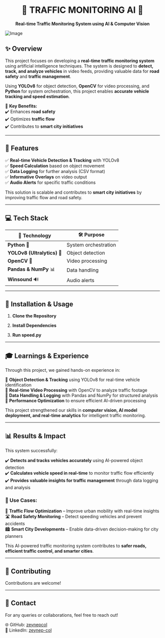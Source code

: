 <h1 align="center">🚦 TRAFFIC MONITORING AI 🚦</h1>

<p align="center">
   <b>Real-time Traffic Monitoring System using AI & Computer Vision</b>  
</p>

![Image](https://github.com/user-attachments/assets/9046c765-4e38-4a01-ad7a-f108d8765065)

## ✨ Overview

This project focuses on developing a **real-time traffic monitoring system** using artificial intelligence techniques. The system is designed to **detect, track, and analyze vehicles** in video feeds, providing valuable data for **road safety** and **traffic management**.

Using **YOLOv8** for object detection, **OpenCV** for video processing, and **Python** for system orchestration, this project enables **accurate vehicle tracking and speed estimation**. 

🚀 **Key Benefits:**  
✔️ Enhances **road safety**  
✔️ Optimizes **traffic flow**  
✔️ Contributes to **smart city initiatives** 

---

## 🌟 Features
✅ **Real-time Vehicle Detection & Tracking** with YOLOv8  
✅ **Speed Calculation** based on object movement  
✅ **Data Logging** for further analysis (CSV format)  
✅ **Informative Overlays** on video output  
✅ **Audio Alerts** for specific traffic conditions  


This solution is scalable and contributes to **smart city initiatives** by improving traffic flow and road safety.

---

## 💻 Tech Stack


| 🔧 Technology | 🛠 Purpose |
|--------------|-----------|
| **Python** 🐍 | System orchestration |
| **YOLOv8 (Ultralytics)** 🚗 | Object detection |
| **OpenCV** 🎥 | Video processing |
| **Pandas & NumPy** 📊 | Data handling |
| **Winsound** 🔊 | Audio alerts |

---


## 🚀 Installation & Usage

1. **Clone the Repository**

2. **Install Dependencies**

3. **Run speed.py**


---

## 🎓 Learnings & Experience

Through this project, we gained hands-on experience in:  

🔹 **Object Detection & Tracking** using YOLOv8 for real-time vehicle identification  
🔹 **Real-time Video Processing** with OpenCV to analyze traffic footage  
🔹 **Data Handling & Logging** with Pandas and NumPy for structured analysis  
🔹 **Performance Optimization** to ensure efficient AI-driven processing  

This project strengthened our skills in **computer vision, AI model deployment, and real-time analytics** for intelligent traffic monitoring.  

---
## 📊 Results & Impact  

This system successfully:  

✔️ **Detects and tracks vehicles accurately** using AI-powered object detection  
✔️ **Calculates vehicle speed in real-time** to monitor traffic flow efficiently  
✔️ **Provides valuable insights for traffic management** through data logging and analysis  



### 🔹 Use Cases:  
🚦 **Traffic Flow Optimization** – Improve urban mobility with real-time insights  
🛣 **Road Safety Monitoring** – Detect speeding vehicles and prevent accidents  
🏙 **Smart City Developments** – Enable data-driven decision-making for city planners  

This AI-powered traffic monitoring system contributes to **safer roads, efficient traffic control, and smarter cities**. 


---
## 🤝 Contributing

Contributions are welcome! 

---
## 📡 Contact

For any queries or collaborations, feel free to reach out!

🌐 GitHub: [zeynepcol](https://github.com/zeynepcol)  
👤 LinkedIn: [zeynep-col](https://linkedin.com/in/zeynep-col/)


